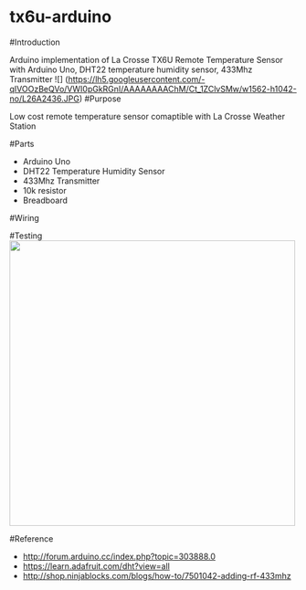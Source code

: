 # tx6u-arduino

#Introduction

Arduino implementation of La Crosse TX6U Remote Temperature Sensor with Arduino Uno, DHT22 temperature humidity sensor, 433Mhz Transmitter
![]
(https://lh5.googleusercontent.com/-qIVOOzBeQVo/VWI0pGkRGnI/AAAAAAAAChM/Ct_1ZClvSMw/w1562-h1042-no/L26A2436.JPG)
#Purpose

Low cost remote temperature sensor comaptible with La Crosse Weather Station

#Parts

- Arduino Uno
- DHT22 Temperature Humidity Sensor
- 433Mhz Transmitter
- 10k resistor
- Breadboard

#Wiring

#Testing
<img src="https://lh3.googleusercontent.com/-VZ71K9ljQiw/VWI7aLff35I/AAAAAAAACio/orYc6GPfWn0/w844-h1358-no/L26A2455.JPG" height="500">

#Reference

- http://forum.arduino.cc/index.php?topic=303888.0
- https://learn.adafruit.com/dht?view=all
- http://shop.ninjablocks.com/blogs/how-to/7501042-adding-rf-433mhz

